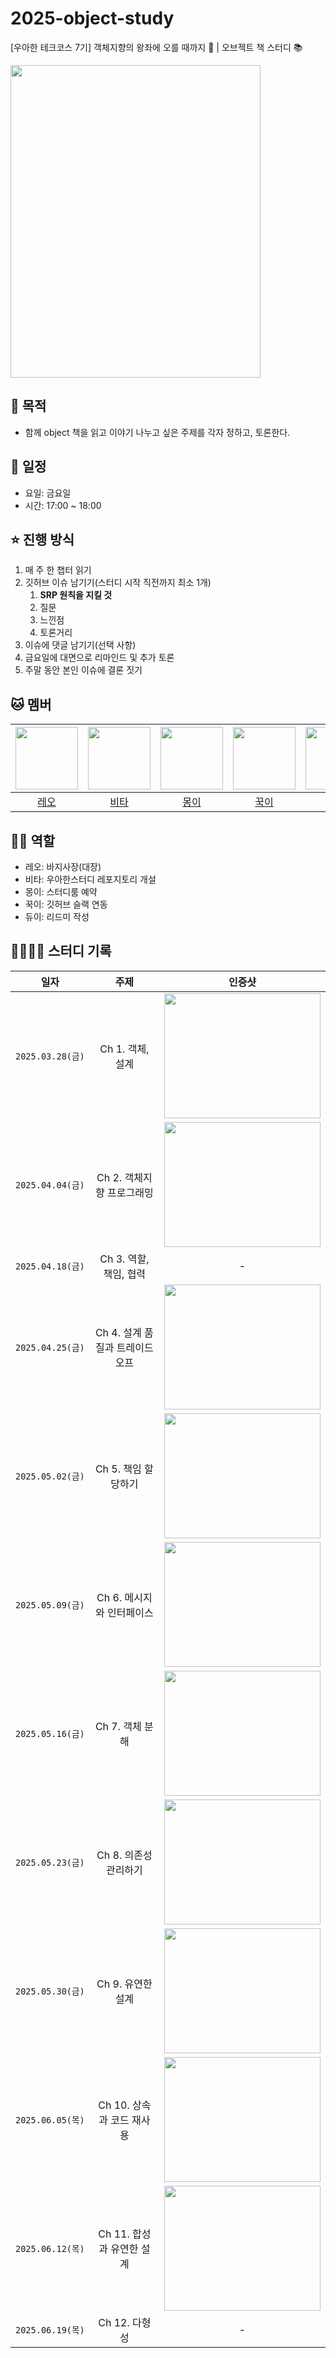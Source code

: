 # 2025-object-study
[우아한 테크코스 7기] 객체지향의 왕좌에 오를 때까지 👑 | 오브젝트 책 스터디 📚

<img src="https://contents.kyobobook.co.kr/sih/fit-in/400x0/pdt/9791158391409.jpg" width="400" height="500">

## 🚀 목적

- 함께 object 책을 읽고 이야기 나누고 싶은 주제를 각자 정하고, 토론한다.

## 📆 일정

- 요일: 금요일
- 시간: 17:00 ~ 18:00

## ⭐️ 진행 방식

1. 매 주 한 챕터 읽기
2. 깃허브 이슈 남기기(스터디 시작 직전까지 최소 1개)
    1. **SRP 원칙을 지킬 것**
    2. 질문
    3. 느낀점
    4. 토론거리
3. 이슈에 댓글 남기기(선택 사항)
4. 금요일에 대면으로 리마인드 및 추가 토론
5. 주말 동안 본인 이슈에 결론 짓기

## 🐱 멤버

| <img src="https://avatars.githubusercontent.com/u/124787447?v=4.png" width="100" height="100"> | <img src="https://avatars.githubusercontent.com/u/118153233?v=4.png" width="100" height="100"> | <img src="https://avatars.githubusercontent.com/u/62841992?v=4.png" width="100" height="100"> | <img src="https://avatars.githubusercontent.com/u/72564777?v=4.png" width="100" height="100"> | <img src="https://avatars.githubusercontent.com/u/77716414?v=4.png" width="100" height="100"> |
|:---:|:---:|:---:|:---:|:---:|
| [레오](https://github.com/kjyyjk) | [비타](https://github.com/taek2222) | [몽이](https://github.com/wodnd0131) | [꾹이](https://github.com/kiwoook) | [듀이](https://github.com/ljhee92) |

## 🧑‍💻 역할

- 레오: 바지사장(대장)
- 비타: 우아한스터디 레포지토리 개설
- 몽이: 스터디룸 예약
- 꾹이: 깃허브 슬랙 연동
- 듀이: 리드미 작성

## 🧑‍🧑‍🧒‍🧒 스터디 기록

|일자|주제|인증샷|
|:---:|:---:|:---:|
|`2025.03.28(금)`|Ch 1. 객체, 설계|<img src="https://github.com/user-attachments/assets/3371dfbf-43af-49a5-becd-b458dd3cfe7c" width="250" height="200">|
|`2025.04.04(금)`|Ch 2. 객체지향 프로그래밍|<img src="https://github.com/user-attachments/assets/23aa7eb1-4f64-4559-8ea1-7990873fe934" width="250" height="200">|
|`2025.04.18(금)`|Ch 3. 역할, 책임, 협력| - |
|`2025.04.25(금)`|Ch 4. 설계 품질과 트레이드 오프|<img src="https://github.com/user-attachments/assets/ed1e4def-8de6-40cb-9834-0348ba72a89c" width="250" height="200">|
|`2025.05.02(금)`|Ch 5. 책임 할당하기|<img src="https://github.com/user-attachments/assets/c9abd1c1-e7f0-474b-b3c5-b068df763aa8" width="250" height="200">|
|`2025.05.09(금)`|Ch 6. 메시지와 인터페이스|<img src="https://github.com/user-attachments/assets/3fd74f46-0052-48eb-be8b-e6ffdf6a2d54" width="250" height="200">|
|`2025.05.16(금)`|Ch 7. 객체 분해|<img src="https://github.com/user-attachments/assets/88b31a0b-d348-473a-9c1a-cc5cd44b9384" width="250" height="200">|
|`2025.05.23(금)`|Ch 8. 의존성 관리하기|<img src="https://github.com/user-attachments/assets/c2d9abbd-6cfa-4b60-862c-924e471c9867" width="250" height="200">|
|`2025.05.30(금)`|Ch 9. 유연한 설계|<img src="https://github.com/user-attachments/assets/54a5bbe2-5879-41e0-87da-658c109d7f10" width="250" height="200">|
|`2025.06.05(목)`|Ch 10. 상속과 코드 재사용|<img src="https://github.com/user-attachments/assets/6d094e6b-a8b0-4ce4-ba50-59d4eb3d92f4" width="250" height="200">|
|`2025.06.12(목)`|Ch 11. 합성과 유연한 설계|<img src="https://github.com/user-attachments/assets/a2ccaaa0-a91f-409b-8d66-45eeff0aeea7" width="250" height="200">|
|`2025.06.19(목)`|Ch 12. 다형성| - |
